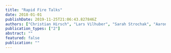```yaml
---
title: "Rapid Fire Talks"
date: 2018-01-01
publishDate: 2019-11-25T21:06:43.827846Z
authors: ["Christian Hirsch", "Lars Vilhuber", "Sarah Strochak", "Aaron D Schroeder", "Nikolas Pharris-Ciurej", "Barry Steinberg", "Andrea Mayfield", "Michael Lenczner", "Brittany Borg", "Benoit Dostie", " others"]
publication_types: ["2"]
abstract: ""
featured: false
publication: ""
---
```


